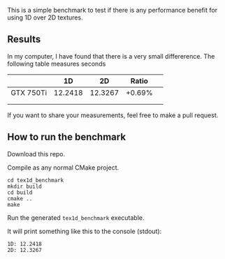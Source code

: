 This is a simple benchmark to test if there is any performance benefit for using 1D over 2D textures.

## Results
In my computer, I have found that there is a very small differerence. The following table measures seconds

|           | 1D      | 2D      |  Ratio  |   |
|-----------|---------|---------|---------|---|
| GTX 750Ti | 12.2418 | 12.3267 |  +0.69% |   |
|           |         |         |   |   |
|           |         |         |   |   |

If you want to share your measurements, feel free to make a pull request.

## How to run the benchmark

Download this repo.

Compile as any normal CMake project.

```
cd tex1d_benchmark
mkdir build
cd build
cmake ..
make
```

Run the generated `tex1d_benchmark` executable.

It will print something like this to the console (stdout):

```
1D: 12.2418
2D: 12.3267
```